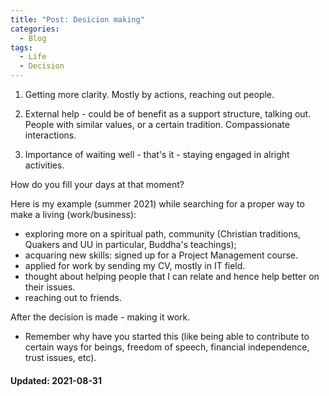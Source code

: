 ```yaml
---
title: "Post: Desicion making"
categories:
  - Blog
tags:
  - Life
  - Decision 
---
```


1. Getting more clarity. Mostly by actions, reaching out people. 
2. External help - could be of benefit as a support structure, talking out. 
People with similar values, or a certain tradition. 
Compassionate interactions. 

3. Importance of waiting well - that's it - staying engaged in alright activities. 

How do you fill your days at that moment? 

Here is my example (summer 2021) while searching for  a proper way to make a living (work/business): 
- exploring more on a spiritual path, community (Christian traditions, Quakers and UU in particular, Buddha's teachings); 
- acquaring new skills: signed up for a Project Management course. 
- applied for work by sending my CV, mostly in IT field. 
- thought about helping people that I can relate and hence help better on their issues. 
- reaching out to friends. 

After the decision is made - making it work. 
- Remember why have you started this (like being able to contribute to certain ways for beings, freedom of speech, financial independence, trust issues, etc). 

#### Updated: 2021-08-31